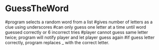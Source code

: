 # GuessTheWord

#program selects a random word from a list
#gives number of letters as a clue using underscores
#can only guess one letter at a time until word guessed correctly or 6 incorrect tries
#player cannot guess same letter twice; program will notify player and let player guess again 
#if guess letter correctly, program replaces _ with the correct letter. 
